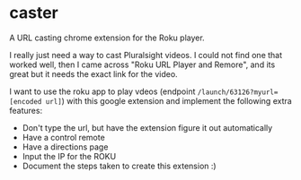 # caster
A URL casting chrome extension for the Roku player. 

I really just need a way to cast Pluralsight videos. I could not find one that worked well, then I came across "Roku URL Player and Remore", and its great but it needs the exact link for the video. 

I want to use the roku app to play vdeos (endpoint `/launch/63126?myurl=[encoded url]`) with this google extension and implement the following extra features:
 
 * Don't type the url, but have the extension figure it out automatically
 * Have a control remote
 * Have a directions page
 * Input the IP for the ROKU
 * Document the steps taken to create this extension :)

